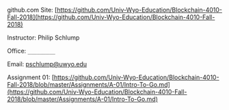 
github.com Site:  [https://github.com/Univ-Wyo-Education/Blockchain-4010-Fall-2018](https://github.com/Univ-Wyo-Education/Blockchain-4010-Fall-2018)

Instructor: Philip Schlump

Office: `_________`

Email: pschlump@uwyo.edu

Assignment 01: [https://github.com/Univ-Wyo-Education/Blockchain-4010-Fall-2018/blob/master/Assignments/A-01/Intro-To-Go.md](https://github.com/Univ-Wyo-Education/Blockchain-4010-Fall-2018/blob/master/Assignments/A-01/Intro-To-Go.md)

